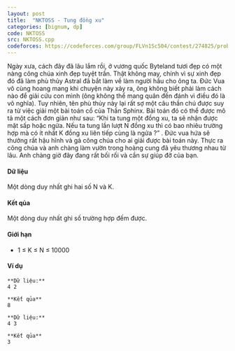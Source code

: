 ```yaml
---
layout: post
title:  "NKTOSS - Tung đồng xu"
categories: [bignum, dp]
code: NKTOSS
src: NKTOSS.cpp
codeforces: https://codeforces.com/group/FLVn1Sc504/contest/274825/problem/X
---
```




  


Ngày xưa, cách đây đã lâu lắm rồi, ở vương quốc Byteland tươi đẹp có một nàng công chúa xinh đẹp tuyệt trần. Thật không may, chính vì sự xinh đẹp đó đã làm phù thủy Astral đã bắt làm về làm người hầu cho ông ta. Đức Vua vô cùng hoang mang khi chuyện này xảy ra, ông không biết phải làm cách nào để giải cứu con mình (ông không thể mang quân đến đánh vì điều đó là vô nghĩa). Tuy nhiên, tên phù thủy này lại rất sợ một câu thần chú được suy ra từ việc giải một bài toán cổ của Thần Sphinx. Bài toán đó có thể được mô tả một cách đơn giản như sau: “Khi ta tung một đồng xu, ta sẽ nhận được mặt sấp hoặc ngửa. Nếu ta tung lần lượt N đồng xu thì có bao nhiêu trường hợp mà có ít nhất K đồng xu liên tiếp cùng là ngửa ?” . Đức vua hứa sẽ thưởng rất hậu hĩnh và gả công chúa cho ai giải được bài toán này. Thực ra công chúa và anh chàng làm vườn trong hoàng cung đã yêu thương nhau từ lâu. Anh chàng giờ đây đang rất bối rối và cần sự giúp đỡ của bạn.

#### Dữ liệu

Một dòng duy nhất ghi hai số N và K.

#### Kết qủa

Một dòng duy nhất ghi số trường hợp đếm được.

#### Giới hạn

+ 1 ≤ K ≤ N ≤ 10000

#### Ví dụ

```
**Dữ liệu:**
4 2

**Kết qủa**
8

**Dữ liệu:**
4 3

**Kết qủa**
3
```

<!--more-->

